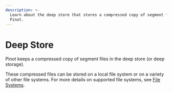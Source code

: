 ```yaml
---
description: >-
  Learn about the deep store that stores a compressed copy of segment files in
  Pinot.
---
```


# Deep Store

Pinot keeps a compressed copy of segment files in the deep store (or deep storage).

These compressed files can be stored on a local file system or on a variety of other file systems. For more details on supported file systems, see [File Systems](../getting-started/pinot-file-system/README.md).

